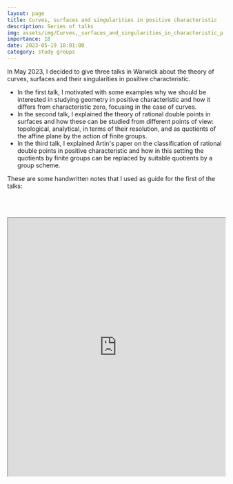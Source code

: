 ```yaml
---
layout: page
title: Curves, surfaces and singularities in positive characteristic
description: Series of talks
img: assets/img/Curves,_surfaces_and_singularities_in_characteristic_p.png
importance: 18
date: 2023-05-19 18:01:00
category: study groups
---
```


In May 2023, I decided to give three talks in Warwick about the theory of curves, surfaces and their singularities in positive characteristic.

<ul>
<li>In the first talk, I motivated with some examples why we should be interested in studying geometry in positive characteristic and how it differs from characteristic zero, focusing in the case of curves.</li>

<li>In the second talk, I explained the theory of rational double points in surfaces and how these can be studied from different points of view: topological, analytical, in terms of their resolution, and as quotients of the affine plane by the action of finite groups.</li>

<li>In the third talk, I explained Artin's paper on the classification of rational double points in positive characteristic and how in this setting the quotients by finite groups can be replaced by suitable quotients by a group scheme.</li>
</ul>

These are some handwritten notes that I used as guide for the first of the talks:

<div style="padding-bottom: 100px; padding-top: 50px;">
<iframe src="https://drive.google.com/file/d/1d_JHWbtdJm8_heQpehHAWLuyfwP13VFV/preview" width="100%" height="600px" allow="autoplay"></iframe>
</div>

